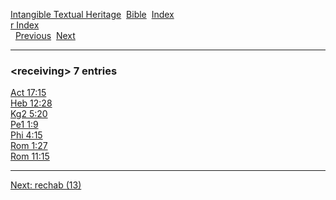 [Intangible Textual Heritage](../../index)  [Bible](../index) 
[Index](index)   
[r Index](_r_)  
  [Previous](c09216)  [Next](c09218) 

------------------------------------------------------------------------

### &lt;receiving&gt; 7 entries

[Act 17:15](../kjv/act017.htm#015)  
[Heb 12:28](../kjv/heb012.htm#028)  
[Kg2 5:20](../kjv/kg2005.htm#020)  
[Pe1 1:9](../kjv/pe1001.htm#009)  
[Phi 4:15](../kjv/phi004.htm#015)  
[Rom 1:27](../kjv/rom001.htm#027)  
[Rom 11:15](../kjv/rom011.htm#015)  

------------------------------------------------------------------------

[Next: rechab (13)](c09218)
